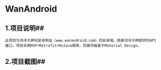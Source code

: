 # WanAndroid
## 1.项目说明##

 	此项目为鸿洋大神玩安卓网站（www.wanandroid.com）的安卓端，感谢鸿洋大神提供的API接口，项目采用MVP+Retrofit+RxJava框架，页面风格基于Material Design。

## 2.项目截图##


